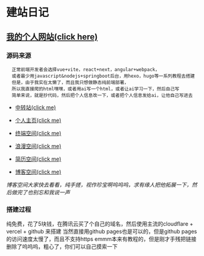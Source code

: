 # 建站日记

## [我的个人网站(click here)](https://www.lutaoyu.site/)

### 源码来源
```
  正常前端开发者会选择vue+vite，react+next，angular+webpack，
  或者最少用javascript&nodejs+springboot后台，用hexo，hugo等一系列教程去搭建
  但是，由于我实在太懒了，而且我只想做静态纯前端部署，
  所以我直接爬的html嘿嘿，或者用ai写一个html，或者让ai学习一下，然后自己写
  简单来说，就是抄代码，然后把个人信息改一下，或者把个人信息发给ai，让他自己写进去
```
- [中转站(click me)](https://github.com/NianBroken/Personal_Sakura_Guide_Page)

- [个人主页(click me)](https://github.com/SimonAKing/HomePage)

- [终端空间(click me)](https://github.com/SimonAKing/react-terminal)

- [浪漫空间(click me)](https://github.com/imsyy/home)

- [简历空间(click me)](https://github.com/Fishsix20236356/fishsix20236356.github.io)

- [博客空间(click me)](https://github.com/Fishsix20236356/blog2)

*博客空间大家快去看看，纯手搓，视作珍宝啊呜呜呜，求有缘人把他拓展一下，然后做完了也别忘和我说一声*

### 搭建过程
纯免费，花了5块钱，在腾讯云买了个自己的域名，然后使用主流的cloudflare + vercel + github 来搭建
当然直接用github pages也是可以的，但是github pages的访问速度太慢了，而且不支持https
emmm本来有教程的，但是刚才手残把链接删除了呜呜呜，粗心了，你们可以自己摸索一下